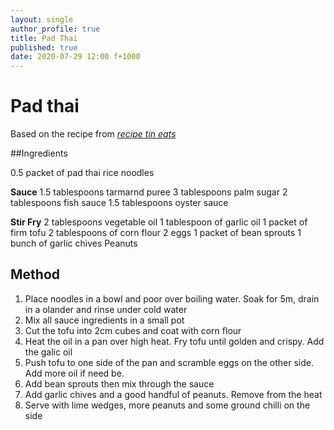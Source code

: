 ```yaml
---
layout: single
author_profile: true
title: Pad Thai
published: true
date: 2020-07-29 12:00 f+1000
---
```


# Pad thai

Based on the recipe from _[recipe tin eats](https://www.recipetineats.com/chicken-pad-thai/)_

##Ingredients

0.5 packet of pad thai rice noodles

**Sauce**
1.5 tablespoons tarmarnd puree
3 tablespoons palm sugar
2 tablespoons fish sauce
1.5 tablespoons oyster sauce

**Stir Fry**
2 tablespoons vegetable oil
1 tablespoon of garlic oil
1 packet of firm tofu
2 tablespoons of corn flour
2 eggs
1 packet of bean sprouts
1 bunch of garlic chives
Peanuts

## Method
1. Place noodles in a bowl and poor over boiling water. Soak for 5m, drain in a olander and rinse under cold water
2. Mix all sauce ingredients in a small pot
3. Cut the tofu into 2cm cubes and coat with corn flour
4. Heat the oil in a pan over high heat. Fry tofu until golden and crispy. Add the galic oil
5. Push tofu to one side of the pan and scramble eggs on the other side. Add more oil if need be.
6. Add bean sprouts then mix through the sauce
7. Add garlic chives and a good handful of peanuts. Remove from the heat
8. Serve with lime wedges, more peanuts and some ground chilli on the side